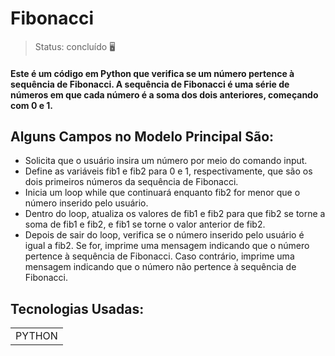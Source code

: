 <h1>Fibonacci</h1>

> Status: concluído  🖥️

#### Este é um código em Python que verifica se um número pertence à sequência de Fibonacci. A sequência de Fibonacci é uma série de números em que cada número é a soma dos dois anteriores, começando com 0 e 1.

## Alguns Campos no Modelo Principal São:

+ Solicita que o usuário insira um número por meio do comando input.
+ Define as variáveis fib1 e fib2 para 0 e 1, respectivamente, que são os dois primeiros números da sequência de Fibonacci.
+ Inicia um loop while que continuará enquanto fib2 for menor que o número inserido pelo usuário.
+ Dentro do loop, atualiza os valores de fib1 e fib2 para que fib2 se torne a soma de fib1 e fib2, e fib1 se torne o valor anterior de fib2.
+ Depois de sair do loop, verifica se o número inserido pelo usuário é igual a fib2. Se for, imprime uma mensagem indicando que o número pertence à sequência de Fibonacci. Caso contrário, imprime uma mensagem indicando que o número não pertence à sequência de Fibonacci.

## Tecnologias Usadas:

<table>
  <tr>
    <td>PYTHON</td>
  </tr>
 
</table>
